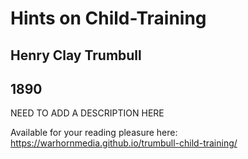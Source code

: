 # Hints on Child-Training

## Henry Clay Trumbull

## 1890

NEED TO ADD A DESCRIPTION HERE

Available for your reading pleasure here: https://warhornmedia.github.io/trumbull-child-training/
